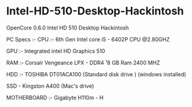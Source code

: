 # Intel-HD-510-Desktop-Hackintosh
OpenCore 0.6.0 Intel HD 510 Desktop Hackintosh 

PC Specs :-
CPU :- 6th Gen Intel core i5 - 6402P CPU @2.80GHZ

GPU :- Integrated intel HD Graphics 510

RAM :- Corsair Vengeance LPX - DDR4 ¹8 GB Ram 2400 MHZ

HDD :- TOSHIBA DT01ACA100 (Standard disk drive ) (windows installed)

SSD - Kingston A400 (Mac's drive)

MOTHERBOARD :- Gigabyte H110m - H
